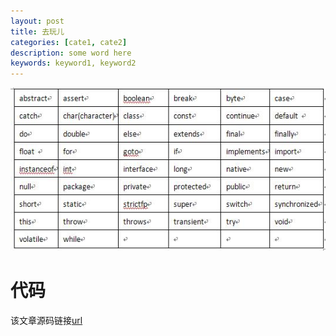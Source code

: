 ```yaml
---
layout: post
title: 去玩儿
categories: [cate1, cate2]
description: some word here
keywords: keyword1, keyword2
---
```



 ![aaa](/images/posts/java/study/02-datatype-operator/keyword.png)  


# 代码
该文章源码链接[url](url)